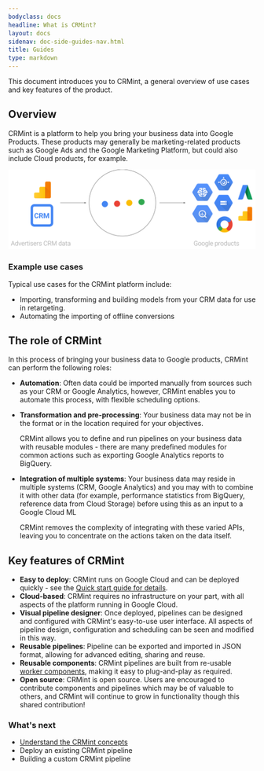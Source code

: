 ```yaml
---
bodyclass: docs
headline: What is CRMint?
layout: docs
sidenav: doc-side-guides-nav.html
title: Guides
type: markdown
---
```


This document introduces you to CRMint, a general overview of use cases and key features of the product.

## Overview
CRMint is a platform to help you bring your business data into Google Products. These products may generally be marketing-related products such as Google Ads and the Google Marketing Platform, but could also include Cloud products, for example.

![Overview](../../img/overview.svg)

### Example use cases

Typical use cases for the CRMint platform include:

*   Importing, transforming and building models from your CRM data for use in retargeting.
*   Automating the importing of offline conversions

## The role of CRMint

In this process of bringing your business data to Google products, CRMint can perform the following roles:

*   **Automation**: Often data could be imported manually from sources such as your CRM or Google Analytics, however, CRMint enables you to automate this process, with flexible scheduling options.
*   **Transformation and pre-processing**: Your business data may not be in the format or in the location required for your objectives.

    CRMint allows you to define and run pipelines on your business data with reusable modules - there are many predefined modules for common actions such as exporting Google Analytics reports to BigQuery.

*   **Integration of multiple systems**: Your business data may reside in multiple systems (CRM, Google Analytics) and you may with to combine it with other data (for example, performance statistics from BigQuery, reference data from Cloud Storage) before using this as an input to a Google Cloud ML

    CRMint removes the complexity of integrating with these varied APIs, leaving you to concentrate on the actions taken on the data itself.

## Key features of CRMint

*   **Easy to deploy**: CRMint runs on Google Cloud and can be deployed quickly - see the [Quick start guide for details](../quickstart/).
*   **Cloud-based**: CRMint requires no infrastructure on your part, with all aspects of the platform running in Google Cloud.
*   **Visual pipeline designer**: Once deployed, pipelines can be designed and configured with CRMint's easy-to-use user interface. All aspects of
    pipeline design, configuration and scheduling can be seen and modified in this way.
*   **Reusable pipelines**: Pipeline can be exported and imported in JSON format, allowing for advanced editing, sharing and reuse.
*   **Reusable components**: CRMint pipelines are built from re-usable [worker components](../reference/worker_spec.html), making it easy to plug-and-play as required.
*   **Open source**: CRMint is open source. Users are encouraged to contribute components and pipelines which may be of valuable to others, and CRMint will continue to grow in functionality though this shared contribution!


### What's next

-  [Understand the CRMint concepts](concepts.html)
-  Deploy an existing CRMint pipeline
-  Building a custom CRMint pipeline






